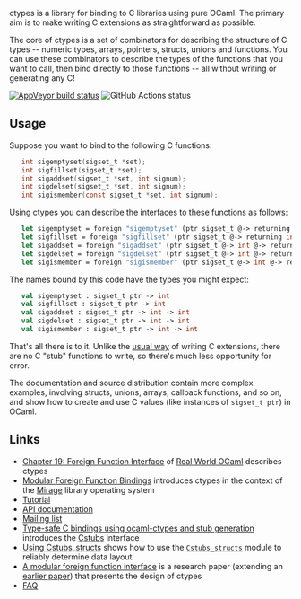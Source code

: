 ctypes is a library for binding to C libraries using pure OCaml.  The primary aim is to make writing C extensions as straightforward as possible.

The core of ctypes is a set of combinators for describing the structure of C types -- numeric types, arrays, pointers, structs, unions and functions.  You can use these combinators to describe the types of the functions that you want to call, then bind directly to those functions -- all without writing or generating any C!

[![AppVeyor build status](https://ci.appveyor.com/api/projects/status/n5geenq8sinlptfv/branch/master?svg=true)](https://ci.appveyor.com/project/yallop/ocaml-ctypes/branch/master) ![GitHub Actions status](https://github.com/ocamllabs/ocaml-ctypes/workflows/Ctypes/badge.svg)

## Usage

Suppose you want to bind to the following C functions:

```C
   int sigemptyset(sigset_t *set);
   int sigfillset(sigset_t *set);
   int sigaddset(sigset_t *set, int signum);
   int sigdelset(sigset_t *set, int signum);
   int sigismember(const sigset_t *set, int signum);
```

Using ctypes you can describe the interfaces to these functions as follows:

```OCaml
   let sigemptyset = foreign "sigemptyset" (ptr sigset_t @-> returning int)
   let sigfillset = foreign "sigfillset" (ptr sigset_t @-> returning int)
   let sigaddset = foreign "sigaddset" (ptr sigset_t @-> int @-> returning int)
   let sigdelset = foreign "sigdelset" (ptr sigset_t @-> int @-> returning int)
   let sigismember = foreign "sigismember" (ptr sigset_t @-> int @-> returning int)
```

The names bound by this code have the types you might expect:

```OCaml
   val sigemptyset : sigset_t ptr -> int
   val sigfillset : sigset_t ptr -> int
   val sigaddset : sigset_t ptr -> int -> int
   val sigdelset : sigset_t ptr -> int -> int
   val sigismember : sigset_t ptr -> int -> int
```

That's all there is to it.  Unlike the [usual way](http://caml.inria.fr/pub/docs/manual-ocaml/intfc.html) of writing C extensions, there are no C "stub" functions to write, so there's much less opportunity for error.

The documentation and source distribution contain more complex examples, involving structs, unions, arrays, callback functions, and so on, and show how to create and use C values (like instances of `sigset_t ptr`) in OCaml.

## Links

* [Chapter 19: Foreign Function Interface][rwo-ffi] of [Real World OCaml][rwo] describes ctypes
* [Modular Foreign Function Bindings][mirage-blogpost] introduces ctypes in the context of the [Mirage][mirage] library operating system
* [Tutorial][tutorial]
* [API documentation][apidoc]
* [Mailing list][mailing-list]
* [Type-safe C bindings using ocaml-ctypes and stub generation][sjb-cstubs-post] introduces the [Cstubs][cstubs] interface
* [Using Cstubs_structs][orbitz-cstubs_structs] shows how to use the [`Cstubs_structs`][cstubs_structs] module to reliably determine data layout
* [A modular foreign function interface][scp-extended] is a research paper (extending an [earlier paper][flops-paper]) that presents the design of ctypes
* [FAQ][faq]

[rwo-ffi]: https://dev.realworldocaml.org/foreign-function-interface.html
[rwo]: http://realworldocaml.org/
[mirage-blogpost]: http://openmirage.org/blog/modular-foreign-function-bindings
[tutorial]: https://github.com/ocamllabs/ocaml-ctypes/wiki/ctypes-tutorial
[apidoc]: http://ocamllabs.github.io/ocaml-ctypes
[mailing-list]: http://lists.ocaml.org/listinfo/ctypes
[faq]: https://github.com/ocamllabs/ocaml-ctypes/wiki/FAQ
[mirage]: http://openmirage.org
[sjb-cstubs-post]: http://simonjbeaumont.com/posts/ocaml-ctypes/
[cstubs]: https://github.com/ocamllabs/ocaml-ctypes/blob/master/src/cstubs/cstubs.mli
[orbitz-cstubs_structs]: https://github.com/ocamllabs/ocaml-ctypes/blob/master/examples/cstubs_structs/README.md
[cstubs_structs]: http://ocamllabs.github.io/ocaml-ctypes/Cstubs_structs.html
[flops-paper]: http://www.cl.cam.ac.uk/~jdy22/papers/declarative-foreign-function-binding-through-generic-programming.pdf
[scp-extended]: http://www.cl.cam.ac.uk/~jdy22/papers/a-modular-foreign-function-interface.pdf
